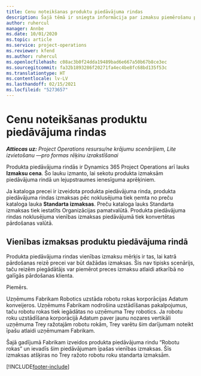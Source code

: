 ```yaml
---
title: Cenu noteikšanas produktu piedāvājuma rindas
description: Šajā tēmā ir sniegta informācija par izmaksu piemērošanu produktu piedāvājumu rindai.
author: ruhercul
manager: Annbe
ms.date: 10/01/2020
ms.topic: article
ms.service: project-operations
ms.reviewer: kfend
ms.author: ruhercul
ms.openlocfilehash: c08ac3b0f24dda19489bad6e667a50b67b8ce3ec
ms.sourcegitcommit: fa32b1893286f20271fa4ec4be8fc68bd135f53c
ms.translationtype: HT
ms.contentlocale: lv-LV
ms.lasthandoff: 02/15/2021
ms.locfileid: "5273657"
---
```

# <a name="costing-product-based-quote-lines"></a>Cenu noteikšanas produktu piedāvājuma rindas

_**Attiecas uz:** Project Operations resursu/ne krājumu scenārijiem, Lite izvietošanu —pro formas rēķinu izrakstīšanai_


Produkta piedāvājuma rindās ir Dynamics 365 Project Operations arī lauks **Izmaksu cena**. Šo lauku izmanto, lai sekotu produkta izmaksām piedāvājuma rindā un lejupstraumes ienesīguma aprēķiniem.

Ja kataloga precei ir izveidota produkta piedāvājuma rinda, produkta piedāvājuma rindas izmaksas pēc noklusējuma tiek ņemta no preču kataloga lauka **Standarta izmaksas**. Preču kataloga lauks Standarta izmaksas tiek iestatīts Organizācijas pamatvalūtā. Produkta piedāvājuma rindas noklusējuma vienības izmaksas piedāvājumā tiek konvertētas pārdošanas valūtā.

## <a name="unit-cost-on-a-product-based-quote-line"></a>Vienības izmaksas produktu piedāvājuma rindā

Produkta piedāvājuma rindas vienības izmaksu mērķis ir tas, lai katrā pārdošanas reizē precei var būt dažādas izmaksas. Šis nav tipisks scenārijs, taču reizēm piegādātājs var piemērot preces izmaksu atlaidi atkarībā no galīgās pārdošanas klienta.

Piemērs.

Uzņēmums Fabrikam Robotics uzstāda robotu rokas korporācijas Adatum konveijeros. Uzņēmums Fabrikam nodrošina uzstādīšanas pakalpojumus, taču robotu rokas tiek iegādātas no uzņēmuma Trey robotics. Ja robotu roku uzstādīšana korporācijā Adatum paver jaunu nozares vertikāli uzņēmuma Trey ražotajām robotu rokām, Trey varētu šim darījumam noteikt īpašu atlaidi uzņēmumam Fabrikam.

Šajā gadījumā Fabrikam izveidos produkta piedāvājuma rindu “Robotu rokas” un ievadīs šim piedāvājumam īpašas vienības izmaksas. Šīs izmaksas atšķiras no Trey ražoto robotu roku standarta izmaksām.


[!INCLUDE[footer-include](../../includes/footer-banner.md)]